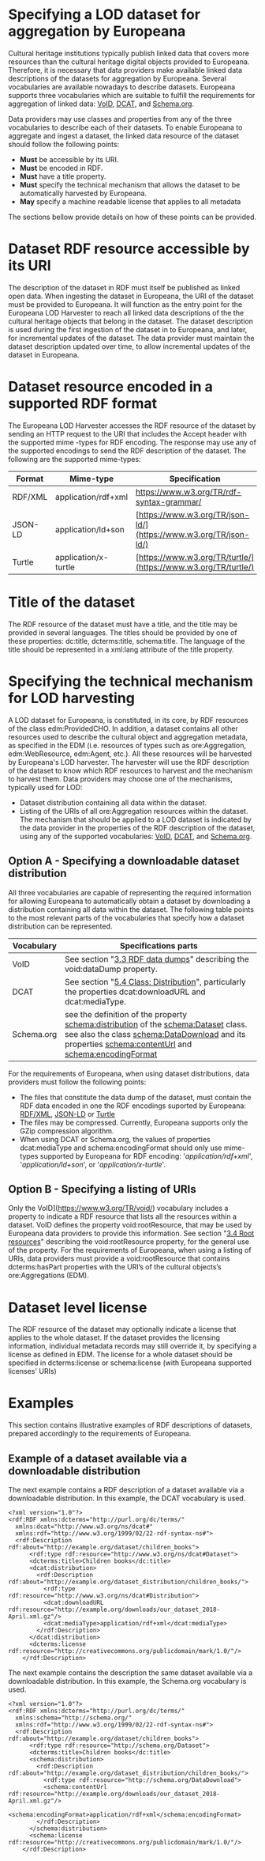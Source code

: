 # Specifying a LOD dataset for aggregation by Europeana

Cultural heritage institutions typically publish linked data that covers more resources than the cultural heritage digital objects provided to Europeana. Therefore, it is necessary that data providers make available linked data descriptions of the datasets for aggregation by Europeana.
Several vocabularies are available nowadays to describe datasets. Europeana supports three vocabularies which are suitable to fulfill the requirements for aggregation of linked data: [VoID](https://www.w3.org/TR/void/), [DCAT](https://www.w3.org/TR/vocab-dcat/), and [Schema.org](http://schema.org/Dataset).

Data providers may use classes and properties from any of the three vocabularies to describe each of their datasets. To enable Europeana to aggregate and ingest a dataset, the linked data resource of the dataset should follow the following points:
 - **Must** be accessible by its URI.
 - **Must** be encoded in RDF.
 - **Must** have a title property.
 - **Must** specify the technical mechanism that allows the dataset to be automatically harvested by Europeana.
 - **May** specify a machine readable license that applies to all metadata  

The sections bellow provide details on how of these points can be provided.

# Dataset RDF resource accessible by its URI

The description of the dataset in RDF must itself be published as linked open data. 
When ingesting the dataset in Europeana, the URI of the dataset must be provided to Europeana. It will function as the entry point for the Europeana LOD Harvester to reach all linked data descriptions of the the cultural heritage objects that belong in the dataset. 
The dataset description is used during the first ingestion of the dataset in to Europeana, and later, for incremental updates of the dataset.
The data provider must maintain the dataset description updated over time, to allow incremental updates of the dataset in Europeana. 

# Dataset resource encoded in a supported RDF format

The Europeana LOD Harvester accesses the RDF resource of the dataset by sending an HTTP request to the URI that includes the Accept header with the supported mime -types for RDF encoding. The response may use any of the supported encodings to send the RDF description of the dataset.
The following are the supported mime-types:

| Format | Mime-type | Specification
|--|--|--|
| RDF/XML | application/rdf+xml | https://www.w3.org/TR/rdf-syntax-grammar/
| JSON-LD | application/ld+son | [https://www.w3.org/TR/json-ld/](https://www.w3.org/TR/json-ld/) 
| Turtle | application/x-turtle | [https://www.w3.org/TR/turtle/](https://www.w3.org/TR/turtle/) |

# Title of the dataset

The RDF resource of the dataset must have a title, and the title may be provided in several languages. The titles should be provided by one of these properties: dc:title, dcterms:title,  schema:title. The language of the title should be represented in a xml:lang attribute of the title property.

# Specifying the technical mechanism for LOD harvesting

A LOD dataset for Europeana, is constituted, in its core, by RDF resources of the class edm:ProvidedCHO. In addition, a dataset contains all other resources used to describe the cultural object and aggregation metadata, as specified in the EDM (i.e. resources of types such as ore:Aggregation, edm:WebResource, edm:Agent, etc.).
All these resources will be harvested by Europeana's LOD harvester. The harvester will use the RDF description of the dataset to know which RDF resources to harvest and the mechanism to harvest them. 
Data providers may choose one of the mechanisms, typically used for LOD: 
 - Dataset distribution containing all data within the dataset.
 - Listing of the URIs of all ore:Aggregation resources within the dataset.
The mechanism that should be applied to a LOD dataset is indicated by the data provider in the properties of the RDF description of the dataset, using any of the supported vocabularies: [VoID](https://www.w3.org/TR/void/), [DCAT](https://www.w3.org/TR/vocab-dcat/), and [Schema.org](http://schema.org/Dataset).

## Option A - Specifying a downloadable dataset distribution 
All three vocabularies are capable of representing the required information for allowing Europeana to automatically obtain a dataset by  downloading a distribution containing all data within the dataset.
The following table points to the most relevant parts of the vocabularies that specify how a dataset distribution can be represented.

| Vocabulary| Specifications parts|
|--|--|
| VoID | See section "[3.3 RDF data dumps](https://www.w3.org/TR/void/#dumps)" describing the void:dataDump property. |
| DCAT | See section "[5.4 Class: Distribution](https://www.w3.org/TR/vocab-dcat/#class-distribution)", particularly the properties dcat:downloadURL and dcat:mediaType.
| Schema.org | see the definition of the property [schema:distribution](http://schema.org/distribution) of the [schema:Dataset](http://schema.org/Dataset) class.<br> see also the class [schema:DataDownload](http://schema.org/DataDownload) and its properties [schema:contentUrl](http://schema.org/contentUrl) and [schema:encodingFormat](http://schema.org/encodingFormat) |

For the requirements of Europeana, when using dataset distributions, data providers must follow the following points:
 - The files that constitute the data dump of the dataset, must contain the RDF data encoded in one the RDF encodings suported by Europeana:  [RDF/XML](https://www.w3.org/TR/rdf-syntax-grammar/), [JSON-LD](https://www.w3.org/TR/json-ld/)  or [Turtle](https://www.w3.org/TR/turtle/) 
- The files may be compressed. Currently, Europeana supports only the GZip compression algorithm.
- When using DCAT or Schema.org, the values of properties dcat:mediaType and schema:encodingFormat should only use mime-types supported by Europeana for RDF encoding: '*application/rdf+xml*', '*application/ld+son*', or '*application/x-turtle*'.
## Option B - Specifying a listing of URIs
Only the VoID](https://www.w3.org/TR/void/) vocabulary includes a property to indicate a RDF resource that lists all the resources within a dataset.
VoID defines the property void:rootResource, that may be used by Europeana data providers to provide this information. See section "[3.4 Root resources](https://www.w3.org/TR/void/#root-resource)" describing the  void:rootResource property, for the general use of the property.
For the requirements of Europeana, when using a listing of URIs, data providers must provide a void:rootResource that contains dcterms:hasPart properties with the URI’s of the cultural objects’s ore:Aggregations (EDM).
# Dataset level license
The RDF resource of the dataset may optionally indicate a license that applies to the whole dataset. If the dataset provides the licensing information, individual metadata records may still override it, by specifying a license as defined in EDM.
The license for a whole dataset should be specified in dcterms:license or schema:license (with Europeana supported licenses' URIs)

# Examples
This section contains illustrative examples of RDF descriptions of datasets, prepared accordingly to the requirements of Europeana.
## Example of a dataset available via a downloadable distribution
The next example contains a RDF description of a dataset available via a downloadable distribution. In this example, the DCAT vocabulary is used.

    <?xml version="1.0"?>
    <rdf:RDF xmlns:dcterms="http://purl.org/dc/terms/"
      xmlns:dcat="http://www.w3.org/ns/dcat#"
      xmlns:rdf="http://www.w3.org/1999/02/22-rdf-syntax-ns#">
      <rdf:Description rdf:about="http://example.org/dataset/children_books">
          <rdf:type rdf:resource="http://www.w3.org/ns/dcat#Dataset">
          <dcterms:title>Children books</dc:title>
          <dcat:distribution>
            <rdf:Description rdf:about="http://example.org/dataset_distribution/children_books/">
              <rdf:type rdf:resource="http://www.w3.org/ns/dcat#Distribution">
              <dcat:downloadURL rdf:resource="http://example.org/downloads/our_dataset_2018-April.xml.gz"/>
              <dcat:mediaType>application/rdf+xml</dcat:mediaType> 
            </rdf:Description>
          </dcat:distribution>
          <dcterms:license rdf:resource="http://creativecommons.org/publicdomain/mark/1.0/"/>
        </rdf:Description>


The next example contains the description the same dataset available via a downloadable distribution. In this example, the Schema.org vocabulary is used.

    <?xml version="1.0"?>
    <rdf:RDF xmlns:dcterms="http://purl.org/dc/terms/"
      xmlns:schema="http://schema.org/"
      xmlns:rdf="http://www.w3.org/1999/02/22-rdf-syntax-ns#">
      <rdf:Description rdf:about="http://example.org/dataset/children_books">
          <rdf:type rdf:resource="http://schema.org/Dataset">
          <dcterms:title>Children books</dc:title>
          <schema:distribution>
            <rdf:Description rdf:about="http://example.org/dataset_distribution/children_books/">
              <rdf:type rdf:resource="http://schema.org/DataDownload">
              <schema:contentUrl rdf:resource="http://example.org/downloads/our_dataset_2018-April.xml.gz"/>
              <schema:encodingFormat>application/rdf+xml</schema:encodingFormat> 
            </rdf:Description>
          </schema:distribution>
          <schema:license rdf:resource="http://creativecommons.org/publicdomain/mark/1.0/"/>
        </rdf:Description>



<!--stackedit_data:
eyJoaXN0b3J5IjpbLTE2NjIyNDIyNDksMTA0MDUwNTc1LC03Mz
Q5NzgwOTgsMTc3NTA3NDEwLDg5MzU1OTk1LC0yNjk3OTEzNTEs
LTEwOTUxNjk3MzMsMTI0MzA2MDk1MCwxODcwODY4NDgwLDE5Nz
UyMTYwOTksNzY4MDgwODIzLC0xNDM3NDQzNjA0LC0xMTgzODQy
MDk0LC0xNjU5OTgxMzAsMTUzNjQ4MTQ3LC0yNDg2MDAwMjksLT
E1MjM5ODgyNzEsLTEwODg5MDI4MzksODcxODkyMDQwLC0xNDYz
NzUwOTU0XX0=
-->